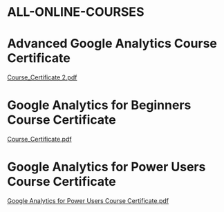# ALL-ONLINE-COURSES

# Advanced Google Analytics Course Certificate
[Course_Certificate 2.pdf](https://github.com/ga7nesh/ALL-ONLINE-COURSES/files/10342667/Course_Certificate.2.pdf)

# Google Analytics for Beginners Course Certificate
[Course_Certificate.pdf](https://github.com/ga7nesh/ALL-ONLINE-COURSES/files/10342670/Course_Certificate.pdf)

# Google Analytics for Power Users Course Certificate
[Google Analytics for Power Users Course Certificate.pdf](https://github.com/ga7nesh/ALL-ONLINE-COURSES/files/10342671/Google.Analytics.for.Power.Users.Course.Certificate.pdf)
